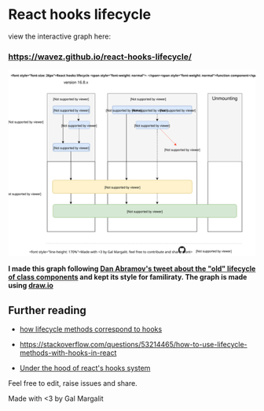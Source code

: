 # React hooks lifecycle
view the interactive graph here:
### https://wavez.github.io/react-hooks-lifecycle/

![react hooks lifecycle](https://raw.githubusercontent.com/Wavez/react-hooks-lifecycle/master/chart.svg)

**I made this graph following [Dan Abramov's tweet about the "old" lifecycle of class components](https://twitter.com/dan_abramov/status/981712092611989509) and kept its style for familiraty.
The graph is made using [draw.io](https://draw.io)**

## Further reading
- [how lifecycle methods correspond to hooks](https://reactjs.org/docs/hooks-faq.html#how-do-lifecycle-methods-correspond-to-hooks)

- https://stackoverflow.com/questions/53214465/how-to-use-lifecycle-methods-with-hooks-in-react

- [Under the hood of react's hooks system](https://medium.com/the-guild/under-the-hood-of-reacts-hooks-system-eb59638c9dba)

Feel free to edit, raise issues and share.

Made with <3 by Gal Margalit



